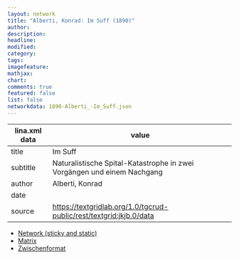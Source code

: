 ```yaml
---
layout: network
title: "Alberti, Konrad: Im Suff (1890)"
author:
description:
headline:
modified:
category:
tags:
imagefeature: 
mathjax: 
chart: 
comments: true
featured: false
list: false
networkdata: 1890-Alberti_-Im_Suff.json
---
```

lina.xml data  | value
------------- | -------------
title|Im Suff
subtitle|Naturalistische Spital-Katastrophe in zwei Vorgängen und einem Nachgang
author|Alberti, Konrad
date|
source|https://textgridlab.org/1.0/tgcrud-public/rest/textgrid:jkjb.0/data


* [Network (sticky and static)](/network41)
* [Matrix](/matrix41)
* [Zwischenformat](/lina41 )
